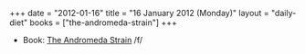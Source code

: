 +++
date = "2012-01-16"
title = "16 January 2012 (Monday)"
layout = "daily-diet"
books = ["the-andromeda-strain"]
+++


* Book: [The Andromeda Strain](/books/the-andromeda-strain) /f/